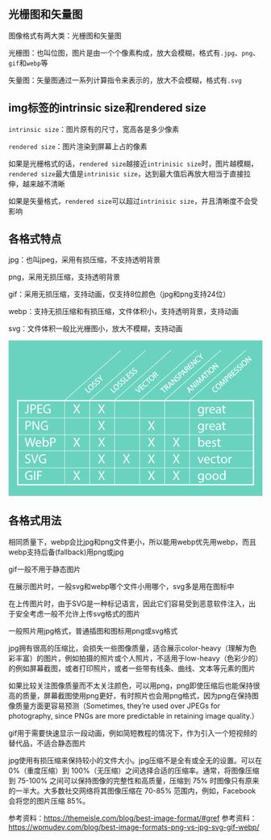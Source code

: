 ## 光栅图和矢量图

图像格式有两大类：光栅图和矢量图

光栅图：也叫位图，图片是由一个个像素构成，放大会模糊，格式有`.jpg`、`png`、`gif`和`webp`等

矢量图：矢量图通过一系列计算指令来表示的，放大不会模糊，格式有`.svg`

## img标签的intrinsic size和rendered size

`intrinsic size`：图片原有的尺寸，宽高各是多少像素

`rendered size`：图片渲染到屏幕上占的像素

如果是光栅格式的话，`rendered size`越接近`intrinisic size`时，图片越模糊，`rendered size`最大值是`intrinisic size`，达到最大值后再放大相当于直接拉伸，越来越不清晰

如果是矢量格式，`rendered size`可以超过`intrinisic size`，并且清晰度不会受影响

## 各格式特点

jpg：也叫jpeg，采用有损压缩，不支持透明背景

png，采用无损压缩，支持透明背景

gif：采用无损压缩，支持动画，仅支持8位颜色（jpg和png支持24位）

webp：支持无损压缩和有损压缩，文件体积小，支持透明背景，支持动画

svg：文件体积一般比光栅图小，放大不模糊，支持动画

![图片加载失败](./assets/images-format-compare.png)

## 各格式用法

相同质量下，webp会比jpg和png文件更小，所以能用webp优先用webp，而且webp支持后备(fallback)用png或jpg

gif一般不用于静态图片

在展示图片时，一般svg和webp哪个文件小用哪个，svg多是用在图标中

在上传图片时，由于SVG是一种标记语言，因此它们容易受到恶意软件注入，出于安全考虑一般不允许上传svg格式的图片

一般照片用jpg格式，普通插图和图标用png或svg格式

jpg拥有很高的压缩比，会损失一些图像质量，适合展示color-heavy（理解为色彩丰富）的图片，例如拍摄的照片或个人照片，不适用于low-heavy（色彩少的）的例如屏幕截图，或者打印照片，或者一些带有线条、曲线、文本等元素的图片

如果比较关注图像质量而不太关注颜色，可以用png，png即使压缩后也能保持很高的质量，屏幕截图使用png更好，有时照片也会用png格式，因为png在保持图像质量方面更容易预测（Sometimes, they’re used over JPEGs for photography, since PNGs are more predictable in retaining image quality.）

gif用于需要快速显示一段动画，例如简短教程的情况下，作为引入一个短视频的替代品，不适合静态图片

jpg使用有损压缩来保持较小的文件大小。jpg压缩不是全有或全无的设置。可以在 0%（重度压缩）到 100%（无压缩）之间选择合适的压缩率。通常，将图像压缩到 75-100% 之间可以保持图像的完整性和高质量，压缩到 75% 时图像只有原来的一半大。大多数社交网络将其图像压缩在 70-85% 范围内，例如，Facebook 会将您的图片压缩 85%。

参考资料：https://themeisle.com/blog/best-image-format/#gref
参考资料：https://wpmudev.com/blog/best-image-formats-png-vs-jpg-svg-gif-webp/
